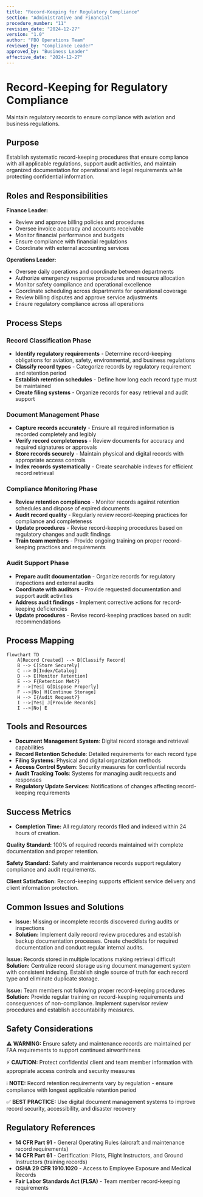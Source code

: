 ```yaml
---
title: "Record-Keeping for Regulatory Compliance"
section: "Administrative and Financial"
procedure_number: "11"
revision_date: "2024-12-27"
version: "1.0"
author: "FBO Operations Team"
reviewed_by: "Compliance Leader"
approved_by: "Business Leader"
effective_date: "2024-12-27"
---
```


# Record-Keeping for Regulatory Compliance

Maintain regulatory records to ensure compliance with aviation and business regulations.

## Purpose

Establish systematic record-keeping procedures that ensure compliance with all applicable regulations, support audit activities, and maintain organized documentation for operational and legal requirements while protecting confidential information.

## Roles and Responsibilities

**Finance Leader:**

- Review and approve billing policies and procedures
- Oversee invoice accuracy and accounts receivable
- Monitor financial performance and budgets
- Ensure compliance with financial regulations
- Coordinate with external accounting services

**Operations Leader:**

- Oversee daily operations and coordinate between departments
- Authorize emergency response procedures and resource allocation
- Monitor safety compliance and operational excellence
- Coordinate scheduling across departments for operational coverage
- Review billing disputes and approve service adjustments
- Ensure regulatory compliance across all operations
## Process Steps

### Record Classification Phase

- **Identify regulatory requirements** - Determine record-keeping obligations for aviation, safety, environmental, and business regulations
- **Classify record types** - Categorize records by regulatory requirement and retention period
- **Establish retention schedules** - Define how long each record type must be maintained
- **Create filing systems** - Organize records for easy retrieval and audit support

### Document Management Phase

- **Capture records accurately** - Ensure all required information is recorded completely and legibly
- **Verify record completeness** - Review documents for accuracy and required signatures or approvals
- **Store records securely** - Maintain physical and digital records with appropriate access controls
- **Index records systematically** - Create searchable indexes for efficient record retrieval

### Compliance Monitoring Phase

- **Review retention compliance** - Monitor records against retention schedules and dispose of expired documents
- **Audit record quality** - Regularly review record-keeping practices for compliance and completeness
- **Update procedures** - Revise record-keeping procedures based on regulatory changes and audit findings
- **Train team members** - Provide ongoing training on proper record-keeping practices and requirements

### Audit Support Phase

- **Prepare audit documentation** - Organize records for regulatory inspections and external audits
- **Coordinate with auditors** - Provide requested documentation and support audit activities
- **Address audit findings** - Implement corrective actions for record-keeping deficiencies
- **Update procedures** - Revise record-keeping practices based on audit recommendations

## Process Mapping

```mermaid
flowchart TD
    A[Record Created] --> B[Classify Record]
    B --> C[Store Securely]
    C --> D[Index/Catalog]
    D --> E[Monitor Retention]
    E --> F{Retention Met?}
    F -->|Yes| G[Dispose Properly]
    F -->|No| H[Continue Storage]
    H --> I{Audit Request?}
    I -->|Yes| J[Provide Records]
    I -->|No| E
```

## Tools and Resources

- **Document Management System**: Digital record storage and retrieval capabilities
- **Record Retention Schedule**: Detailed requirements for each record type
- **Filing Systems**: Physical and digital organization methods
- **Access Control System**: Security measures for confidential records
- **Audit Tracking Tools**: Systems for managing audit requests and responses
- **Regulatory Update Services**: Notifications of changes affecting record-keeping requirements

## Success Metrics

- **Completion Time:** All regulatory records filed and indexed within 24 hours of creation.


**Quality Standard:** 100% of required records maintained with complete documentation and proper retention.

**Safety Standard:** Safety and maintenance records support regulatory compliance and audit requirements.

**Client Satisfaction:** Record-keeping supports efficient service delivery and client information protection.

## Common Issues and Solutions

- **Issue:** Missing or incomplete records discovered during audits or inspections
- **Solution:** Implement daily record review procedures and establish backup documentation processes. Create checklists for required documentation and conduct regular internal audits.






**Issue:** Records stored in multiple locations making retrieval difficult
**Solution:** Centralize record storage using document management system with consistent indexing. Establish single source of truth for each record type and eliminate duplicate storage.

**Issue:** Team members not following proper record-keeping procedures
**Solution:** Provide regular training on record-keeping requirements and consequences of non-compliance. Implement supervisor review procedures and establish accountability measures.

## Safety Considerations

⚠️ **WARNING:** Ensure safety and maintenance records are maintained per FAA requirements to support continued airworthiness



⚡ **CAUTION:** Protect confidential client and team member information with appropriate access controls and security measures

ℹ️ **NOTE:** Record retention requirements vary by regulation - ensure compliance with longest applicable retention period

✅ **BEST PRACTICE:** Use digital document management systems to improve record security, accessibility, and disaster recovery

## Regulatory References

- **14 CFR Part 91** - General Operating Rules (aircraft and maintenance record requirements)
- **14 CFR Part 61** - Certification: Pilots, Flight Instructors, and Ground Instructors (training records)
- **OSHA 29 CFR 1910.1020** - Access to Employee Exposure and Medical Records
- **Fair Labor Standards Act (FLSA)** - Team member record-keeping requirements
